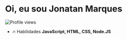 <h1 align="left">Oi, eu sou Jonatan Marques</h1>
<p align="left"> <img src="https://komarev.com/ghpvc/?username=devjonatanm&color=yellow" alt="Profile views" /> </p>

- 🔥 Habilidades **JavaScript, HTML, CSS, Node.JS**

